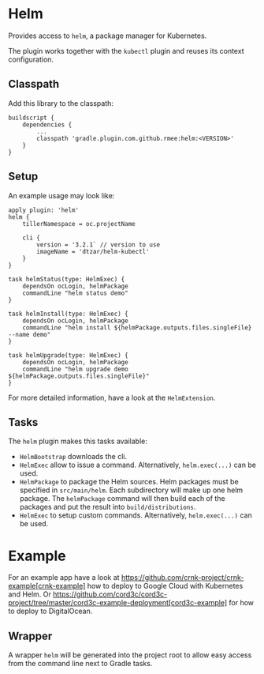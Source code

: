 # Helm

Provides access to `helm`, a package manager for Kubernetes.

The plugin works together with the `kubectl` plugin and reuses its context configuration.


## Classpath

Add this library to the classpath:

```
buildscript {
	dependencies {
	    ...
		classpath 'gradle.plugin.com.github.rmee:helm:<VERSION>'
	}
}
```


## Setup

An example usage may look like:

```
apply plugin: 'helm'
helm {
	tillerNamespace = oc.projectName

	cli {
		version = '3.2.1` // version to use
		imageName = 'dtzar/helm-kubectl'
	}
}

task helmStatus(type: HelmExec) {
	dependsOn ocLogin, helmPackage
	commandLine "helm status demo"
}

task helmInstall(type: HelmExec) {
	dependsOn ocLogin, helmPackage
	commandLine "helm install ${helmPackage.outputs.files.singleFile} --name demo"
}

task helmUpgrade(type: HelmExec) {
	dependsOn ocLogin, helmPackage
	commandLine "helm upgrade demo ${helmPackage.outputs.files.singleFile}"
}
```

For more detailed information, have a look at the `HelmExtension`.


## Tasks

The `helm` plugin makes this tasks available:

- `HelmBootstrap` downloads the cli.
- `HelmExec` allow to issue a command. Alternatively, `helm.exec(...)` can be used.
- `HelmPackage` to package the Helm sources. Helm packages must be specified in `src/main/helm`. Each subdirectory will make up one helm package.
  The `helmPackage` command will then build each of the packages and put the result into
  `build/distributions`.
- `HelmExec` to setup custom commands. Alternatively, `helm.exec(...)` can be used.


# Example

For an example app have a look at https://github.com/crnk-project/crnk-example[crnk-example] how to deploy
to Google Cloud with Kubernetes and Helm. Or https://github.com/cord3c/cord3c-project/tree/master/cord3c-example-deployment[cord3c-example]
for how to deploy to DigitalOcean.


## Wrapper

A wrapper `helm` will be generated into the project root to allow easy access from the command line next to Gradle tasks.








